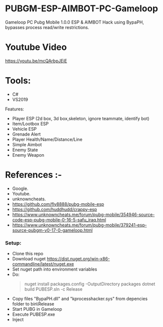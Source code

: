 # PUBGM-ESP-AIMBOT-PC-Gameloop
Gameloop PC Pubg Mobile 1.0.0 ESP &amp; AIMBOT Hack using BypaPH, bypasses process read/write restrictions.

# Youtube Video

https://youtu.be/mcQArbpJEjE

# Tools:
- C#
- VS2019

Features:
- Player ESP (2d box, 3d box,skeleton, ignore teammate, identify bot)
- Item/Lootbox ESP
- Vehicle ESP
- Grenade Alert
- Player Health/Name/Distance/Line
- Simple Aimbot
- Enemy State
- Enemy Weapon

# References :-
- Google.
- Youtube.
- unknowncheats.
- https://github.com/fly8888/pubg-mobile-esp
- https://github.com/huddhudd/crappy-esp
- https://www.unknowncheats.me/forum/pubg-mobile/354946-source-code-esp-pubg-mobile-0-16-5-safu_iraq.html
- https://www.unknowncheats.me/forum/pubg-mobile/379241-esp-source-pubgm-v0-17-0-gameloop.html


### Setup:
- Clone this repo
- Download nuget <https://dist.nuget.org/win-x86-commandline/latest/nuget.exe>
- Set nuget path into environment variables
- Do:
  > nuget install packages.config -OutputDirectory packages
  > dotnet build PUBESP.sln -c Release
- Copy files "BypaPH.dll" and "kprocesshacker.sys" from depencies folder to bin\Release
- Start PUBG in Gameloop
- Execute PUBESP.exe
- Inject
